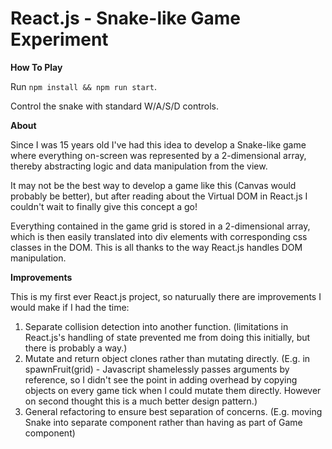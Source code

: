 # React.js - Snake-like Game Experiment

**How To Play**

Run `npm install && npm run start`.

Control the snake with standard W/A/S/D controls.

**About**

Since I was 15 years old I've had this idea to develop a Snake-like game where everything on-screen was represented by a 2-dimensional array, thereby abstracting logic and data manipulation from the view.

It may not be the best way to develop a game like this (Canvas would probably be better), but after reading about the Virtual DOM in React.js I couldn't wait to finally give this concept a go!

Everything contained in the game grid is stored in a 2-dimensional array, which is then easily translated into div elements with corresponding css classes in the DOM. This is all thanks to the way React.js handles DOM manipulation.

**Improvements**

This is my first ever React.js project, so naturually there are improvements I would make if I had the time:

1. Separate collision detection into another function. (limitations in React.js's handling of state prevented me from doing this initially, but there is probably a way.)
2. Mutate and return object clones rather than mutating directly. (E.g. in spawnFruit(grid) - Javascript shamelessly passes arguments by reference, so I didn't see the point in adding overhead by copying objects on every game tick when I could mutate them directly. However on second thought this is a much better design pattern.)
3. General refactoring to ensure best separation of concerns. (E.g. moving Snake into separate component rather than having as part of Game component)